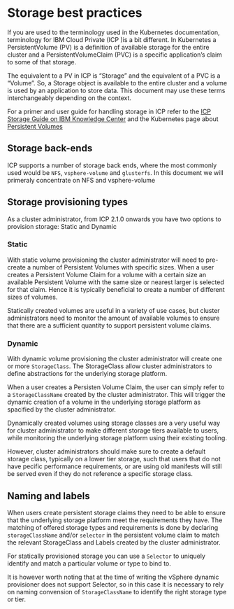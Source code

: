 # Storage best practices

If you are used to the terminology used in the Kubernetes documentation,
terminology for IBM Cloud Private (ICP )is a bit
different. In Kubernetes a PersistentVolume (PV) is a definition of
available storage for the entire cluster and a PersistentVolumeClaim
(PVC) is a specific application’s claim to some of that storage.

The equivalent to a PV in ICP is “Storage” and the equivalent of a PVC
is a “Volume”. So, a Storage object is available to the entire cluster
and a volume is used by an application to store data. This document may
use these terms interchangeably depending on the context.

For a primer and user guide for handling storage in ICP refer to the
[ICP Storage Guide on IBM Knowledge Center](https://www.ibm.com/support/knowledgecenter/SSBS6K_2.1.0/manage_cluster/cluster_storage.html)
and the Kubernetes page about 
[Persistent Volumes](https://kubernetes.io/docs/concepts/storage/persistent-volumes/)

## Storage back-ends

ICP supports a number of storage back ends, where the most commonly used 
would be `NFS`, `vsphere-volume` and `glusterfs`. In this document we will 
primeraly concentrate on NFS and vsphere-volume


## Storage provisioning types

As a cluster administrator, from ICP 2.1.0 onwards you have two options to provision storage: Static and Dynamic


### Static
With static volume provisioning the cluster administrator will need to pre-create 
a number of Persistent Volumes with specific sizes.
When a user creates a Persistent Volume Claim for a volume with a certain size 
an available Persistent Volume with the same size or nearest larger is selected for that claim.
Hence it is typically beneficial to create a number of different sizes of volumes.

Statically created volumes are useful in a variety of use cases, but cluster 
administrators need to monitor the amount of available volumes to ensure that 
there are a sufficient quantity to support persistent volume claims.

### Dynamic
With dynamic volume provisioning the cluster administrator will create one or more `StorageClass`. 
The StorageClass allow cluster administrators to define abstractions for the 
underlying storage platform.

When a user creates a Persisten Volume Claim, the user can simply refer to a 
`StorageClassName` created by the cluster administrator. This will trigger 
the dynamic creation of a volume in the underlying storage platform as 
spacified by the cluster administrator.

Dynamically created volumes using storage classes are a very useful way for 
cluster administrator to make different storage tiers available to users, 
while monitoring the underlying storage platform using their existing tooling.

However, cluster administrators should make sure to create a default storage 
class, typically on a lower tier storage, such that users that do not have 
pecific performance requirements, or are using old manifests will still be 
served even if they do not reference a specific storage class.



## Naming and labels
When users create persistent storage claims they need to be able to ensure 
that the underlying storage platform meet the requirements they have. The 
matching of offered storage types and requirements is done by declaring
`storageClassName` and/or `selector` in the persistent volume claim to match 
the relevant StorageClass and Labels created by the cluster administrator.

For statically provisioned storage you can use a `Selector` to uniquely identify 
and match a particular volume or type to bind to.

It is however worth noting that at the time of writing the vSphere dynamic 
provisioner does not support Selector, so in this case it is necessary to 
rely on naming convension of `StorageClassName` to identify the right storage 
type or tier.
